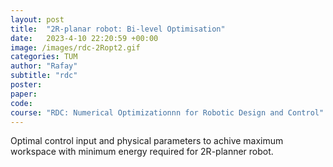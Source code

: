 ```yaml
---
layout: post
title:  "2R-planar robot: Bi-level Optimisation"
date:   2023-4-10 22:20:59 +00:00
image: /images/rdc-2Ropt2.gif
categories: TUM
author: "Rafay"
subtitle: "rdc"
poster: 
paper:
code:
course: "RDC: Numerical Optimizationnn for Robotic Design and Control"
---
```


Optimal control input and physical parameters to achive maximum workspace with minimum energy required for 2R-planner robot.